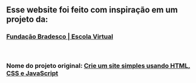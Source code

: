 ## Esse website foi feito com inspiração em um projeto da:
### [Fundação Bradesco | Escola Virtual](https://www.ev.org.br/)

<br>

### Nome do projeto original: [Crie um site simples usando HTML, CSS e JavaScript](https://www.ev.org.br/cursos/crie-um-site-simples-usando-html-css-e-javascript)
